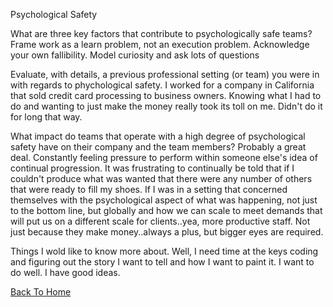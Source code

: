 Psychological Safety

What are three key factors that contribute to psychologically safe teams?
  Frame work as a learn problem, not an execution problem.
  Acknowledge your own fallibility.
  Model curiosity and ask lots of questions
  
Evaluate, with details, a previous professional setting (or team) you were in with regards to phychological safety.
  I worked for a company in California that sold credit card processing to business owners. Knowing what I had to do and wanting to just make the money really took its toll on me. Didn't do it for long that way.
  
What impact do teams that operate with a high degree of psychological safety have on their company and the team members?
  Probably a great deal. Constantly feeling pressure to perform within someone else's idea of continual progression. It was frustrating to continually be told that if I couldn't produce what was wanted that there were any number of others that were ready to fill my shoes. If I was in a setting that concerned themselves with the psychological aspect of what was happening, not just to the bottom line, but globally and how we can scale to meet demands that will put us on a different scale for clients..yea, more productive staff. Not just because they make money..always a plus, but bigger eyes are required. 
  

Things I wold like to know more about.
  Well, I need time at the keys coding and figuring out the story I want to tell and how I want to paint it. I want to do well. I have good ideas.
  
  
[Back To Home](../README.md)
